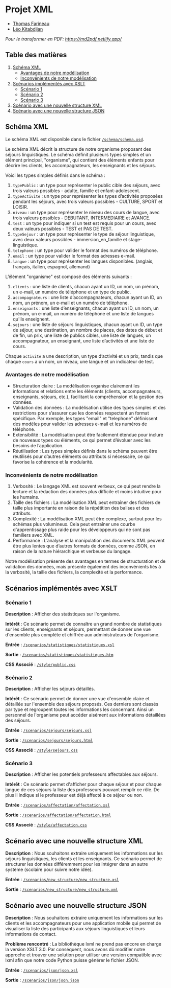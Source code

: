 # Projet XML

* [Thomas Farineau](https://github.com/ThomasFarineau)
* [Léo Kitabdjian](https://github.com/LeoKitabdjian)

*Pour le transformer en PDF: https://md2pdf.netlify.app/*

## Table des matières
1. [Schéma XML](#schéma-xml)
   * [Avantages de notre modélisation](#avantages-de-notre-modélisation)
   * [Inconvénients de notre modélisation](#inconvénients-de-notre-modélisation)
2. [Scénarios implémentés avec XSLT](#scénarios-implémentés-avec-xslt)
   * [Scénario 1](#scénario-1)
   * [Scénario 2](#scénario-2)
   * [Scénario 3](#scénario-3)
3. [Scénario avec une nouvelle structure XML](#scénario-avec-une-nouvelle-structure-xml)
4. [Scénario avec une nouvelle structure JSON](#scénario-avec-une-nouvelle-structure-json)

## Schéma XML

Le schéma XML est disponible dans le fichier [`/schema/schema.xsd`](/schema/schema.xsd).

Le schéma XML décrit la structure de notre organisme proposant des séjours linguistiques. Le schéma définit plusieurs types simples et un élément principal, "organisme", qui contient des éléments enfants pour décrire les clients, les accompagnateurs, les enseignants et les séjours.

Voici les types simples définis dans le schéma :

1. `typePublic` : un type pour représenter le public cible des séjours, avec trois valeurs possibles - adulte, famille et enfant-adolescent.
2. `typeActivite` : un type pour représenter les types d’activités proposées pendant les séjours, avec trois valeurs possibles - CULTURE, SPORT et LOISIR.
3. `niveau` : un type pour représenter le niveau des cours de langue, avec trois valeurs possibles - DEBUTANT, INTERMEDIAIRE et AVANCE.
4. `test` : un type pour indiquer si un test est requis pour un cours, avec deux valeurs possibles - TEST et PAS DE TEST.
5. `typeSejour` : un type pour représenter le type de séjour linguistique, avec deux valeurs possibles - immersion_en_famille et stage-linguistique.
6. `telephone` : un type pour valider le format des numéros de téléphone.
7. `email` : un type pour valider le format des adresses e-mail.
8. `langue` : un type pour représenter les langues disponibles. (anglais, français, italien, espagnol, allemand)

L’élément "organisme" est composé des éléments suivants :

1. `clients` : une liste de clients, chacun ayant un ID, un nom, un prénom, un e-mail, un numéro de téléphone et un type de public. 
2. `accompagnateurs` : une liste d’accompagnateurs, chacun ayant un ID, un nom, un prénom, un e-mail et un numéro de téléphone. 
3. `enseignants` : une liste d’enseignants, chacun ayant un ID, un nom, un prénom, un e-mail, un numéro de téléphone et une liste de langues qu'ils enseignent. 
4. `sejours` : une liste de séjours linguistiques, chacun ayant un ID, un type de séjour, une destination, un nombre de places, des dates de début et de fin, un prix, une liste de publics cibles, une liste de langues, un accompagnateur, un enseignant, une liste d’activités et une liste de cours.

Chaque `activite` a une description, un type d’activité et un prix, tandis que chaque `cours` a un nom, un niveau, une langue et un indicateur de test.

### Avantages de notre modélisation

* Structuration claire : La modélisation organise clairement les informations et relations entre les éléments (clients, accompagnateurs, enseignants, séjours, etc.), facilitant la compréhension et la gestion des données. 
* Validation des données : La modélisation utilise des types simples et des restrictions pour s’assurer que les données respectent un format spécifique. Par exemple, les types "email" et "telephone" définissent des modèles pour valider les adresses e-mail et les numéros de téléphone.
* Extensibilité : La modélisation peut être facilement étendue pour inclure de nouveaux types ou éléments, ce qui permet d’évoluer avec les besoins de l’application.
* Réutilisation : Les types simples définis dans le schéma peuvent être réutilisés pour d’autres éléments ou attributs si nécessaire, ce qui favorise la cohérence et la modularité.

### Inconvénients de notre modélisation

1. Verbosité : Le langage XML est souvent verbeux, ce qui peut rendre la lecture et la rédaction des données plus difficile et moins intuitive pour les humains.
2. Taille des fichiers : La modélisation XML peut entraîner des fichiers de taille plus importante en raison de la répétition des balises et des attributs.
3. Complexité : La modélisation XML peut être complexe, surtout pour les schémas plus volumineux. Cela peut entraîner une courbe d'apprentissage plus raide pour les développeurs qui ne sont pas familiers avec XML.
4. Performance : L’analyse et la manipulation des documents XML peuvent être plus lentes que d’autres formats de données, comme JSON, en raison de la nature hiérarchique et verbeuse du langage.

Notre modélisation présente des avantages en termes de structuration et de validation des données, mais présente également des inconvénients liés à la verbosité, la taille des fichiers, la complexité et la performance.

## Scénarios implémentés avec XSLT

### Scénario 1
**Description** : Afficher des statistiques sur l'organisme.

**Intérêt** : Ce scénario permet de connaître un grand nombre de statistiques sur les clients, enseignants et séjours, permettant de donner une vue d'ensemble plus complète et chiffrée aux administrateurs de l'organisme.

**Entrée** : [`/scenarios/statistiques/statistiques.xsl`](/scenarios/statistiques/statistiques.xsl)

**Sortie** : [`/scenarios/statistiques/statistiques.htm`](/scenarios/statistiques/statistiques.html)

**CSS Associé** : [`/style/public.css`](/style/public.css)

### Scénario 2
**Description** : Afficher les séjours détaillés.

**Intérêt** : Ce scénario permet de donner une vue d'ensemble claire et détaillée sur l'ensemble des séjours proposés. Ces derniers sont classés par type et regroupent toutes les informations les concernant. Ainsi un personnel de l'organisme peut accéder aisément aux informations détaillées des séjours.

**Entrée** : [`/scenarios/sejours/sejours.xsl`](/scenarios/sejours/sejours.xsl)

**Sortie** : [`/scenarios/sejours/sejours.html`](/scenarios/sejours/sejours.html)

**CSS Associé** : [`/style/sejours.css`](/style/sejours.css)

### Scénario 3
**Description** : Afficher les potentiels professeurs affectables aux séjours.

**Intérêt** : Ce scénario permet d'afficher pour chaque séjour et pour chaque langue de ces séjours la liste des professeurs pouvant remplir ce rôle. De plus il indique si le professeur est déjà affecté à ce séjour ou non.

**Entrée** : [`/scenarios/affectation/affectation.xsl`](/scenarios/affectation/affectation.xsl)

**Sortie** : [`/scenarios/affectation/affectation.html`](/scenarios/affectation/affectation.html)

**CSS Associé** : [`/style/affectation.css`](/style/affectation.css)

## Scénario avec une nouvelle structure XML

**Description** : Nous souhaitons extraire uniquement les informations sur les séjours linguistiques, les clients et les enseignants. Ce scénario permet de structurer les données différemment pour les intégrer dans un autre système (scolaire pour suivre notre idée).

**Entrée** : [`/scenarios/new_structure/new_structure.xsl`](/scenarios/new_structure/new_structure.xsl)

**Sortie** : [`/scenarios/new_structure/new_structure.xml`](/scenarios/new_structure/new_structure.xml)

## Scénario avec une nouvelle structure JSON
**Description** : Nous souhaitons extraire uniquement les informations sur les clients et les accompagnateurs pour une application mobile qui permet de visualiser la liste des participants aux séjours linguistiques et leurs informations de contact.

**Problème rencontré** : La bibliothèque lxml ne prend pas encore en charge la version XSLT 3.0. Par conséquent, nous avons dû modifier notre approche et trouver une solution pour utiliser une version compatible avec lxml afin que notre code Python puisse générer le fichier JSON.

**Entrée** : [`/scenarios/json/json.xsl`](/scenarios/json/json.xsl)

**Sortie** : [`/scenarios/json/json.json`](/scenarios/json/json.json)